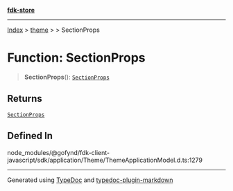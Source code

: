 [**fdk-store**](../../../README.md)
***

[Index](../../../API.md) > [theme](../../README.md) > [<internal>](../README.md) > SectionProps

# Function: SectionProps

> **SectionProps**(): [`SectionProps`](../type-aliases/type-alias.SectionProps.md)

## Returns

[`SectionProps`](../type-aliases/type-alias.SectionProps.md)

## Defined In

node\_modules/@gofynd/fdk-client-javascript/sdk/application/Theme/ThemeApplicationModel.d.ts:1279

***
Generated using [TypeDoc](https://typedoc.org/) and [typedoc-plugin-markdown](https://www.npmjs.com/package/typedoc-plugin-markdown)
